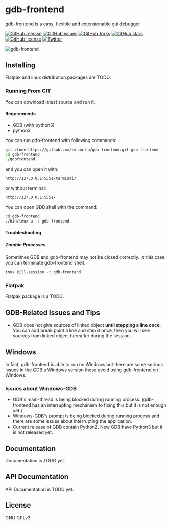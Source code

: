 # gdb-frontend
gdb-frontend is a easy, flexible and extensionable gui debugger

[![GitHub release](https://img.shields.io/github/release/rohanrhu/gdb-frontend.svg?style=flat-square)](https://github.com/rohanrhu/gdb-frontend/releases)
[![GitHub issues](https://img.shields.io/github/issues/rohanrhu/gdb-frontend?style=flat-square)](https://github.com/rohanrhu/gdb-frontend/issues)
[![GitHub forks](https://img.shields.io/github/forks/rohanrhu/gdb-frontend?style=flat-square)](https://github.com/rohanrhu/gdb-frontend/network)
[![GitHub stars](https://img.shields.io/github/stars/rohanrhu/gdb-frontend?style=flat-square)](https://github.com/rohanrhu/gdb-frontend/stargazers)
[![GitHub license](https://img.shields.io/github/license/rohanrhu/gdb-frontend?style=flat-square)](https://github.com/rohanrhu/gdb-frontend/blob/master/LICENSE)
[![Twitter](https://img.shields.io/twitter/url?style=social&url=https%3A%2F%2Foguzhaneroglu.com%2Fprojects%2Fgdb-frontend%2F)](https://twitter.com/intent/tweet?text=&url=https%3A%2F%2Fgithub.com%2Frohanrhu%2Fgdb-frontend)

![gdb-frontend](https://oguzhaneroglu.com/static/images/gdbfrontend-ss.png "gdb-frontend")

## Installing 
Flatpak and linux distribution packages are TODO.

### Running From GIT
You can download latest source and run it.

#### Requirements
* GDB (with python3)
* python3

You can run gdb-frontend with following commands:
```bash
git clone https://github.com/rohanrhu/gdb-frontend.git gdb-frontend
cd gdb-frontend
./gdbfrontend
```

and you can open it with:

```
http://127.0.0.1:5551/terminal/
```

or without terminal:

```
http://127.0.0.1:5551/
```

You can open GDB shell with the command:

```bash
cd gdb-frontend
./bin/tmux a -t gdb-frontend
```

#### Troubleshooting

##### Zombie Processes
Sometimes GDB and gdb-frontend may not be closed correctly. In this case, you can terminate gdb-frontend shell.

```bash
tmux kill-session -t gdb-frontend
```

### Flatpak
Flatpak package is a TODO.

## GDB-Related Issues and Tips
* GDB does not give sources of linked object **until stepping a line once**.
You can add break point a line and step it once, then you will see sources from linked object hereafter during the session.

## Windows
In fact, gdb-frontend is able to run on Windows but there are some serious issues in the GDB's Windows version those avoid using gdb-frontend on Windows.

### Issues about Windows-GDB

* GDB's main-thread is being blocked during running process. (gdb-frontend has an interrupting mechanism to fixing this but it is not enough yet.)
* Windows-GDB's prompt is being blocked during running process and there are some issues about interrupting the application.
* Current release of GDB contain Python2. New GDB have Python3 but it is not released yet.

## Documentation
Documentation is TODO yet.

## API Documentation
API Documentation is TODO yet.

## License
GNU GPLv3